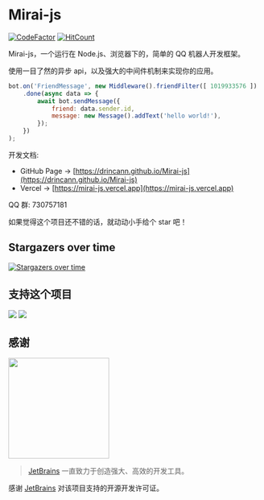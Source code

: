 # Mirai-js

[![CodeFactor](https://www.codefactor.io/repository/github/drincann/mirai-js/badge)](https://www.codefactor.io/repository/github/drincann/mirai-js)
[![HitCount](https://hits.dwyl.com/drincann/drincann/Mirai-js.svg?style=flat-square)](http://hits.dwyl.com/drincann/drincann/Mirai-js)

Mirai-js，一个运行在 Node.js、浏览器下的，简单的 QQ 机器人开发框架。

使用一目了然的异步 api，以及强大的中间件机制来实现你的应用。

```js
bot.on('FriendMessage', new Middleware().friendFilter([ 1019933576 ])
    .done(async data => {
        await bot.sendMessage({
            friend: data.sender.id,
            message: new Message().addText('hello world!'),
        });
    })
);
```

开发文档:

- GitHub Page -> [https://drincann.github.io/Mirai-js](https://drincann.github.io/Mirai-js)
- Vercel     -> [https://mirai-js.vercel.app](https://mirai-js.vercel.app)

QQ 群: 730757181

如果觉得这个项目还不错的话，就动动小手给个 star 吧！

## Stargazers over time

[![Stargazers over time](https://starchart.cc/Drincann/Mirai-js.svg)](https://starchart.cc/Drincann/Mirai-js)


## 支持这个项目

<a href="https://opencollective.com/mirai-js#sponsors" target="_blank"><img src="https://opencollective.com/mirai-js/sponsors.svg?width=890"></a>
<a href="https://opencollective.com/mirai-js#backers" target="_blank"><img src="https://opencollective.com/mirai-js/backers.svg?width=890"></a>

## 感谢

[<img width="200" src="https://resources.jetbrains.com/storage/products/company/brand/logos/jb_beam.png"></img>](https://www.jetbrains.com/community/opensource/#support)


> [JetBrains](https://www.jetbrains.com/community/opensource/#support) 一直致力于创造强大、高效的开发工具。

感谢 [JetBrains](https://www.jetbrains.com/community/opensource/#support) 对该项目支持的开源开发许可证。
